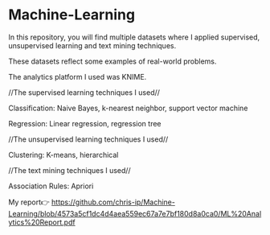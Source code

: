 # Machine-Learning


In this repository, you will find multiple datasets where I applied supervised, unsupervised learning and text mining techniques.

These datasets reflect some examples of real-world problems.

The analytics platform I used was KNIME.

//The supervised learning techniques I used//

Classification: Naive Bayes, k-nearest neighbor, support vector machine

Regression: Linear regression, regression tree

//The unsupervised learning techniques I used//

Clustering: K-means, hierarchical

//The text mining techniques I used//

Association Rules: Apriori

My report👉 https://github.com/chris-ip/Machine-Learning/blob/4573a5cf1dc4d4aea559ec67a7e7bf180d8a0ca0/ML%20Analytics%20Report.pdf

